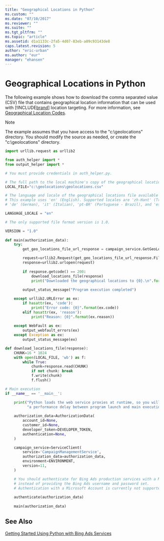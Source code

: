 ```yaml
---
title: "Geographical Locations in Python"
ms.custom: ""
ms.date: "07/10/2017"
ms.reviewer: ""
ms.suite: ""
ms.tgt_pltfrm: ""
ms.topic: "article"
ms.assetid: d1a1133c-2fa5-4d07-83eb-a09c93143de8
caps.latest.revision: 5
author: "eric-urban"
ms.author: "eur"
manager: "ehansen"
---
```

# Geographical Locations in Python
The following example shows how to download the comma separated value (CSV) file that contains geographical location information 
 that can be used with [!INCLUDE[brand](../concepts/includes/brand.md)] location targeting. For more information, see [Geographical Location Codes](../concepts/geographical-location-codes.md).

> [!NOTE]
> The example assumes that you have access to the "c:\geolocations" directory. You should modify the source as needed, or create the "c:\geolocations" directory.

```python
import urllib.request as urllib2

from auth_helper import *
from output_helper import *

# You must provide credentials in auth_helper.py.

# The full path to the local machine's copy of the geographical locations file.
LOCAL_FILE="c:\geolocations\geolocations.csv"

# The language and locale of the geographical locations file available for download.
# This example uses 'en' (English). Supported locales are 'zh-Hant' (Traditional Chinese), 'en' (English), 'fr' (French), 
# 'de' (German), 'it' (Italian), 'pt-BR' (Portuguese - Brazil), and 'es' (Spanish). 

LANGUAGE_LOCALE = "en"

# The only supported file format version is 1.0. 

VERSION = "1.0"
       
def main(authorization_data):    
    try:
        get_geo_locations_file_url_response = campaign_service.GetGeoLocationsFileUrl(VERSION, LANGUAGE_LOCALE)

        request=urllib2.Request(get_geo_locations_file_url_response.FileUrl)
        response=urllib2.urlopen(request)
                
        if response.getcode() == 200:
            download_locations_file(response)
            print("Downloaded the geographical locations to {0}.\n".format(LOCAL_FILE))
        
        output_status_message("Program execution completed")

    except urllib2.URLError as ex:
        if hasattr(ex, 'code'):
            print("Error code: {0}".format(ex.code))
        elif hasattr(ex, 'reason'):
            print("Reason: {0}".format(ex.reason))
        
    except WebFault as ex:
        output_webfault_errors(ex)
    except Exception as ex:
        output_status_message(ex)

def download_locations_file(response):
    CHUNK=16 * 1024
    with open(LOCAL_FILE, 'wb') as f:
        while True:
            chunk=response.read(CHUNK)
            if not chunk: break
            f.write(chunk)
            f.flush()

# Main execution
if __name__ == '__main__':

    print("Python loads the web service proxies at runtime, so you will observe " \
          "a performance delay between program launch and main execution...\n")
    
    authorization_data=AuthorizationData(
        account_id=None,
        customer_id=None,
        developer_token=DEVELOPER_TOKEN,
        authentication=None,
    )

    campaign_service=ServiceClient(
        service='CampaignManagementService', 
        authorization_data=authorization_data, 
        environment=ENVIRONMENT,
        version=11,
    )

    # You should authenticate for Bing Ads production services with a Microsoft Account, 
    # instead of providing the Bing Ads username and password set. 
    # Authentication with a Microsoft Account is currently not supported in Sandbox.
        
    authenticate(authorization_data)
        
    main(authorization_data)
```

## See Also
[Getting Started Using Python with Bing Ads Services](../concepts/getting-started-using-python-with-bing-ads-services.md)  

